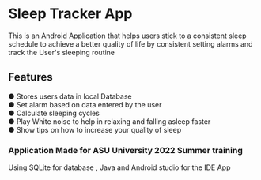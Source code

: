 # Sleep Tracker App
This is an Android Application that helps users stick to a consistent sleep schedule to achieve a better quality of life by consistent setting alarms and track the User's sleeping routine
## Features
● Stores users data in local Database <br>
● Set alarm based on data entered by the user <br>
● Calculate sleeping cycles <br>
● Play White noise to help in relaxing and falling asleep faster <br>
● Show tips on how to increase your quality of sleep <br>

### Application Made for ASU University 2022 Summer training
Using SQLite for database , Java and Android studio for the IDE App
